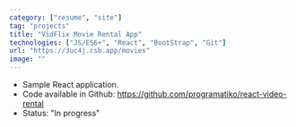 ```yaml
---
category: ["resume", "site"]
tag: "projects"
title: "VidFlix Movie Rental App"
technologies: ["JS/ES6+", "React", "BootStrap", "Git"]
url: "https://3uc4j.csb.app/movies"
image: ""
---
```


- Sample React application.
- Code available in Github: https://github.com/programatiko/react-video-rental
- Status: "In progress"
